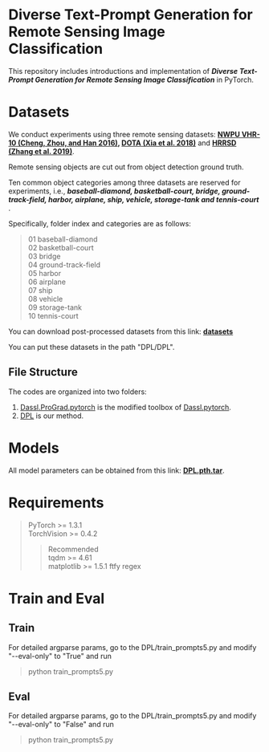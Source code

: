 # Diverse Text-Prompt Generation for Remote Sensing Image Classification

This repository includes introductions and implementation of ***Diverse Text-Prompt Generation for Remote Sensing Image Classification*** in PyTorch.


# Datasets

We conduct experiments using three remote sensing datasets: **[NWPU VHR-10 (Cheng, Zhou, and Han 2016)](https://gcheng-nwpu.github.io/#Datasets), [DOTA (Xia et al. 2018)](https://captain-whu.github.io/DOTA/)** and **[HRRSD (Zhang et al. 2019)](https://github.com/CrazyStoneonRoad/TGRS-HRRSD-Dataset)**.

Remote sensing objects are cut out from object detection ground truth.

Ten common object categories among three datasets are reserved for experiments, i.e., ***baseball-diamond, basketball-court, bridge, ground-track-field, harbor, airplane, ship, vehicle, storage-tank and tennis-court*** .

Specifically, folder index and categories are as follows:

>01 baseball-diamond  
02 basketball-court  
03 bridge  
04 ground-track-field  
05 harbor  
06 airplane  
07 ship  
08 vehicle  
09 storage-tank  
10 tennis-court  

You can download post-processed datasets from this link:  **[datasets](https://pan.baidu.com/share/init?surl=STwAU_M2sC23xXe6yNGXJg&pwd=fldi)** 

You can put these datasets in the path "DPL/DPL".
 

## File Structure

The codes are organized into two folders:

1. [Dassl.ProGrad.pytorch](Dassl.pytorch-master/) is the modified toolbox of [Dassl.pytorch](https://github.com/KaiyangZhou/Dassl.pytorch).
2. [DPL](DPL/) is our method.

# Models

All model parameters can be obtained from this link: [**DPL.pth.tar**](https://pan.baidu.com/share/init?surl=oYWJIEd5iFYJ76MgOYGT4g&pwd=ds2g).

# Requirements

>PyTorch >= 1.3.1  
>TorchVision >= 0.4.2  
>
>>Recommended  
>>tqdm >= 4.61  
>>matplotlib >= 1.5.1
>>ftfy
>>regex

# Train and Eval

## Train
For detailed argparse params, go to the DPL/train_prompts5.py and modify "--eval-only" to "True" and run
> python train_prompts5.py

## Eval
For detailed argparse params, go to the DPL/train_prompts5.py and modify "--eval-only" to "False" and run
> python train_prompts5.py
